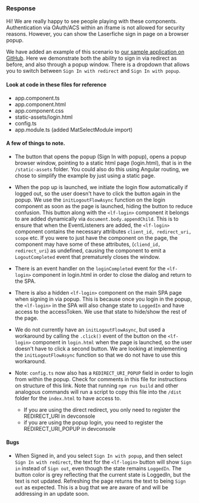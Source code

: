 ### Response

Hi! We are really happy to see people playing with these components.
Authentication via OAuth/ACS within an iframe is not allowed for security reasons. However, you can show the Laserfiche sign in page on a browser popup. 

We have added an example of this scenario to [our sample application on GitHub](https://github.com/Laserfiche/lf-sample-OAuth-SPA-angular-npm). Here we demonstrate both the ability to sign in via redirect as before, and also through a popup window. There is a dropdown that allows you to switch between `Sign In with redirect` and `Sign In with popup`. 

#### Look at code in these files for reference
 * app.component.ts
 * app.component.html
 * app.component.css
 * static-assets/login.html
 * config.ts
 * app.module.ts (added MatSelectModule import)

#### A few of things to note. 
 * The button that opens the popup (Sign In with popup), opens a popup browser window, pointing to a static html page (login.html), that is in the `/static-assets` folder.  You could also do this using Angular routing, we chose to simplify the example by just using a static page.
 * When the pop up is launched, we initiate the login flow automatically if logged out, so the user doesn't have to click the button again in the popup. We use the `initLogoutFlowAsync` function on the login component as soon as the page is launched, hiding the button to reduce confusion. This button along with the `<lf-login>` component it belongs to are added dynamically via `document.body.appendChild`. This is to ensure that when the EventListeners are added, the `<lf-login>` component contains the necessary attributes `client_id, redirect_uri, scope` etc. If you were to just have the component on the page, the component may have some of these attributes, (`cliend_id, redirect_uri`) as undefined, causing the component to emit a `LogoutCompleted` event that prematurely closes the window.
 * There is an event handler on the `loginCompleted` event for the `<lf-login>` component in login.html in order to close the dialog and return to the SPA.
 * There is also a hidden `<lf-login>` component on the main SPA page when signing in via popup. This is because once you login in the popup, the `<lf-login>` in the SPA will also change state to `LoggedIn` and have access to the accessToken. We use that state to hide/show the rest of the page.
 * We do not currently have an `initLogoutFlowAsync`, but used a workaround by calling the `.click()` event of the button on the `<lf-login>` component in `login.html` when the page is launched, so the user doesn't have to click a second button. We are looking at implementing the `initLogoutFlowAsync` function so that we do not have to use this workaround.

 * Note: `config.ts` now also has a `REDIRECT_URI_POPUP` field in order to login from within the popup. Check for comments in this file for instructions on structure of this link. Note that running `npm run build` and other analogous commands will run a script to copy this file into the `/dist` folder for the `index.html` to have access to.
      * If you are using the direct redirect, you only need to register the REDIRECT_URI in devconsole
	  * if you are using the popup login, you need to register the REDIRECT_URI_POPUP in devconsole

#### Bugs
 * When Signed in, and you select `Sign In with popup`, and then select `Sign In with redirect`, the text for the `<lf-login>` button will show `Sign in` instead of `Sign out`, even though the state remains `LoggedIn`. The button color is grey reflecting that the current state is LoggedIn, but the text is not updated. Refreshing the page returns the text to being `Sign out` as expected. This is a bug that we are aware of and will be addressing in an update soon. 
